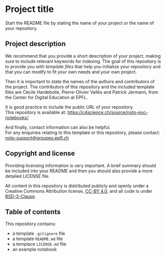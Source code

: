 # Project title

Start the README file by stating the name of your project or the name of your repository.

## Project description

We recommend that you provide a short description of your project, making sure to include relevant keywords for indexing. 
The goal of this repository is to provide you with _template files_ that help you initialize your repository and that you can modify to fit your own needs and your own project.

Then it is important to state the names of the authors and contributors of the project. 
The contributors of this repository and the included template files are Cécile Hardebolle, Pierre-Olivier Vallès and Patrick Jermann, from the Center for Digital Education at EPFL.

It is good practice to include the public URL of your repository.  
This repository is available at: https://c4science.ch/source/noto-poc-notebooks/

And finally, contact information can also be helpful.  
For any enquiries relating to this template or this repository, please contact: [noto-support@groupes.epfl.ch](mailto:noto-support@groupes.epfl.ch)

## Copyright and license

Providing licensing information is very important. A brief summary should be included into your README and then you should also provide a more detailed LICENSE file. 

All content in this repository is distributed publicly and openly under a Creative Commons Attribution license, [CC-BY 4.0](https://creativecommons.org/licenses/by/4.0/), and all code is under [BSD-3-Clause](LICENSE.md).

## Table of contents

This repository contains:
* a template `.gitignore` file
* a template `README.md` file
* a templace `LICENSE.md` file
* an example notebook
